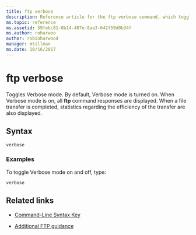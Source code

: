 ```yaml
---
title: ftp verbose
description: Reference article for the ftp verbose command, which toggles verbose mode.
ms.topic: reference
ms.assetid: 59febc81-0b14-487e-8aa3-642f59d0b34f
ms.author: roharwoo
author: robinharwood
manager: mtillman
ms.date: 10/16/2017
---
```


# ftp verbose



Toggles Verbose mode. By default, Verbose mode is turned on. When Verbose mode is on, all **ftp** command responses are displayed. When a file transfer is completed, statistics regarding the efficiency of the transfer are also displayed.

## Syntax

```
verbose
```

### Examples

To toggle Verbose mode on and off, type:

```
verbose
```

## Related links

- [Command-Line Syntax Key](command-line-syntax-key.md)

- [Additional FTP guidance](/previous-versions/orphan-topics/ws.10/cc756013(v=ws.10))

